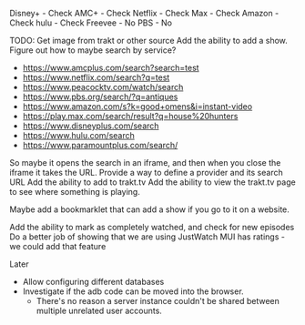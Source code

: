 Disney+ - Check
AMC+ - Check
Netflix - Check
Max - Check
Amazon - Check
hulu - Check
Freevee - No
PBS - No

TODO:
Get image from trakt or other source
Add the ability to add a show. Figure out how to maybe search by service?
* https://www.amcplus.com/search?search=test
* https://www.netflix.com/search?q=test
* https://www.peacocktv.com/watch/search
* https://www.pbs.org/search/?q=antiques
* https://www.amazon.com/s?k=good+omens&i=instant-video
* https://play.max.com/search/result?q=house%20hunters
* https://www.disneyplus.com/search
* https://www.hulu.com/search
* https://www.paramountplus.com/search/

So maybe it opens the search in an iframe, and then when you close the iframe it takes the URL.
Provide a way to define a provider and its search URL
Add the ability to add to trakt.tv
Add the ability to view the trakt.tv page to see where something is playing.

Maybe add a bookmarklet that can add a show if you go to it on a website.

Add the ability to mark as completely watched, and check for new episodes
Do a better job of showing that we are using JustWatch
MUI has ratings - we could add that feature

Later
* Allow configuring different databases
* Investigate if the adb code can be moved into the browser. 
    * There's no reason a server instance couldn't be shared between multiple unrelated user accounts.


  